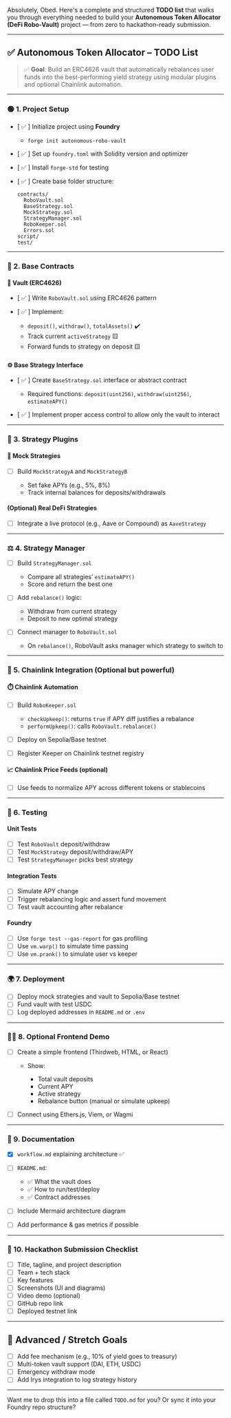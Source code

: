 Absolutely, Obed. Here's a complete and structured **TODO list** that walks you through everything needed to build your **Autonomous Token Allocator (DeFi Robo-Vault)** project — from zero to hackathon-ready submission.

---

## ✅ Autonomous Token Allocator – TODO List

> ✅ **Goal**: Build an ERC4626 vault that automatically rebalances user funds into the best-performing yield strategy using modular plugins and optional Chainlink automation.

---

### 🟢 1. Project Setup

* [ ✅ ] Initialize project using **Foundry**

  * `forge init autonomous-robo-vault`
* [ ✅ ] Set up `foundry.toml` with Solidity version and optimizer
* [ ✅ ] Install `forge-std` for testing
* [ ✅ ] Create base folder structure:

  ```
  contracts/
    RoboVault.sol
    BaseStrategy.sol
    MockStrategy.sol
    StrategyManager.sol
    RoboKeeper.sol
    Errors.sol
  script/
  test/
  ```

---

### 🔧 2. Base Contracts

#### 🏦 Vault (ERC4626)

* [ ✅ ] Write `RoboVault.sol` using ERC4626 pattern
* [ ✅ ] Implement:

  * `deposit()`, `withdraw()`, `totalAssets()` ✔️
  * Track current `activeStrategy` 🟨
  * Forward funds to strategy on deposit 🟨

#### ⚙️ Base Strategy Interface

* [ ✅ ] Create `BaseStrategy.sol` interface or abstract contract

  * Required functions: `deposit(uint256)`, `withdraw(uint256)`, `estimateAPY()`
* [ ✅ ] Implement proper access control to allow only the vault to interact

---

### 🧪 3. Strategy Plugins

#### 🧸 Mock Strategies

* [ ] Build `MockStrategyA` and `MockStrategyB`

  * Set fake APYs (e.g., 5%, 8%)
  * Track internal balances for deposits/withdrawals

#### (Optional) Real DeFi Strategies

* [ ] Integrate a live protocol (e.g., Aave or Compound) as `AaveStrategy`

---

### ⚖️ 4. Strategy Manager

* [ ] Build `StrategyManager.sol`

  * Compare all strategies’ `estimateAPY()`
  * Score and return the best one

* [ ] Add `rebalance()` logic:

  * Withdraw from current strategy
  * Deposit to new optimal strategy

* [ ] Connect manager to `RoboVault.sol`

  * On `rebalance()`, RoboVault asks manager which strategy to switch to

---

### 🔁 5. Chainlink Integration (Optional but powerful)

#### ⏱️ Chainlink Automation

* [ ] Build `RoboKeeper.sol`

  * `checkUpkeep()`: returns `true` if APY diff justifies a rebalance
  * `performUpkeep()`: calls `RoboVault.rebalance()`
* [ ] Deploy on Sepolia/Base testnet
* [ ] Register Keeper on Chainlink testnet registry

#### 📈 Chainlink Price Feeds (optional)

* [ ] Use feeds to normalize APY across different tokens or stablecoins

---

### 🔬 6. Testing

#### Unit Tests

* [ ] Test `RoboVault` deposit/withdraw
* [ ] Test `MockStrategy` deposit/withdraw/APY
* [ ] Test `StrategyManager` picks best strategy

#### Integration Tests

* [ ] Simulate APY change
* [ ] Trigger rebalancing logic and assert fund movement
* [ ] Test vault accounting after rebalance

#### Foundry

* [ ] Use `forge test --gas-report` for gas profiling
* [ ] Use `vm.warp()` to simulate time passing
* [ ] Use `vm.prank()` to simulate user vs keeper

---

### 🌍 7. Deployment

* [ ] Deploy mock strategies and vault to Sepolia/Base testnet
* [ ] Fund vault with test USDC
* [ ] Log deployed addresses in `README.md` or `.env`

---

### 🧑‍🎤 8. Optional Frontend Demo

* [ ] Create a simple frontend (Thirdweb, HTML, or React)

  * Show:

    * Total vault deposits
    * Current APY
    * Active strategy
    * Rebalance button (manual or simulate upkeep)
* [ ] Connect using Ethers.js, Viem, or Wagmi

---

### 📄 9. Documentation

* [x] `workflow.md` explaining architecture ✅
* [ ] `README.md`:

  * ✅ What the vault does
  * ✅ How to run/test/deploy
  * ✅ Contract addresses
* [ ] Include Mermaid architecture diagram
* [ ] Add performance & gas metrics if possible

---

### 🚀 10. Hackathon Submission Checklist

* [ ] Title, tagline, and project description
* [ ] Team + tech stack
* [ ] Key features
* [ ] Screenshots (UI and diagrams)
* [ ] Video demo (optional)
* [ ] GitHub repo link
* [ ] Deployed testnet link

---

## 🧠 Advanced / Stretch Goals

* [ ] Add fee mechanism (e.g., 10% of yield goes to treasury)
* [ ] Multi-token vault support (DAI, ETH, USDC)
* [ ] Emergency withdraw mode
* [ ] Add Irys integration to log strategy history

---

Want me to drop this into a file called `TODO.md` for you? Or sync it into your Foundry repo structure?
